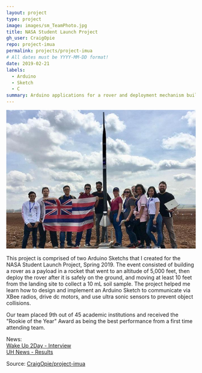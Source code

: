 ```yaml
---
layout: project
type: project
image: images/sm_TeamPhoto.jpg
title: NASA Student Launch Project
gh_user: CraigOpie
repo: project-imua
permalink: projects/project-imua
# All dates must be YYYY-MM-DD format!
date: 2019-02-21
labels:
  - Arduino
  - Sketch
  - C
summary: Arduino applications for a rover and deployment mechanism built for the NASA Student Launch Project 2019.
---
```


<img class="ui medium right floated rounded image" src="../images/TeamPhoto.jpg">

This project is comprised of two Arduino Sketchs that I created for the NASA Student Launch Project, Spring 2019. The event consisted of building a rover as a payload in a rocket that went to an altitude of 5,000 feet, then deploy the rover after it is safely on the ground, and moving at least 10 feet from the landing site to collect a 10 mL soil sample.  The project helped me learn how to design and implement an Arduino Sketch to communicate via XBee radios, drive dc motors, and use ultra sonic sensors to prevent object collisions.  

Our team placed 9th out of 45 academic institutions and received the "Rookie of the Year" Award as being the best performance from a first time attending team.
 
News:<br />
<a href="https://www.youtube.com/watch?v=1oqxiB8lYZA">Wake Up 2Day - Interview</a><br />
<a href="https://www.hawaii.edu/news/2019/05/16/project-imua-nasa-rookie-award/">UH News - Results</a>

Source: <a href="https://github.com/CraigOpie/project-imua"><i class="large github icon"></i>CraigOpie/project-imua</a>
